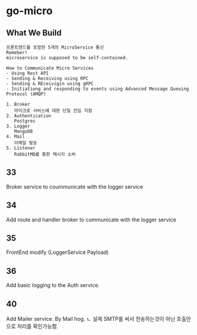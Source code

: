 # go-micro

## What We Build

```
프론트엔드를 포함한 5개의 MicroService 통신 
Remeber!
microservice is supposed to be self-contained.

How to Communicate Micro Services 
- Using Rest API
- Sending & Receiving using RPC
- Sending & REceivigin using gRPC
- Initiationg and responding to events using Advanced Message Queuing Protocol (AMQP)

1. Broker
   마이크로 서비스에 대한 단일 진입 지점
2. Authentication
   Postgres
3. Logger
   MongoDB
4. Mail
   이메일 발송   
5. Listener
   RabbitMQ를 통한 메시지 소비
```

## 33
Broker service to coummunicate with the logger service

## 34
Add route and handler broker to communicate with the logger service

## 35
FrontEnd modify (LoggerService Payload)

## 36
Add basic logging to the Auth service.

## 40
Add Mailer service. By Mail hog.
ㄴ 실제 SMTP를 써서 전송하는것이 아닌 호출만으로 처리를 확인가능함.